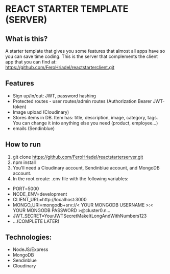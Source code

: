 # REACT STARTER TEMPLATE (SERVER)

## What is this?
A starter template that gives you some features that almost all apps have so you can save time coding. This is the server that complements the client app that you can find at: https://github.com/FeroHriadel/reactstarterclient.git

## Features
- Sign up/in/out: JWT, password hashing
- Protected routes - user routes/admin routes (Authorization Bearer JWT-token)
- Image upload (Cloudinary)
- Stores items in DB. Item has: title, description, image, category, tags. You can change it into anything else you need (product, employee...)
- emails (Sendinblue)

## How to run
1. git clone https://github.com/FeroHriadel/reactstarterserver.git
2. npm install
3. You'll need a Cloudinary account, Sendinblue account, and MongoDB account.
4. In the root create: .env file with the following variables:
- PORT=5000
- NODE_ENV=development
- CLIENT_URL=http://localhost:3000
- MONGO_URI=mongodb+srv://< YOUR MONGODB USERNAME >:< YOUR MONGODB PASSWORD >@cluster0.n...
- JWT_SECRET=YourJWTSecretMakeItLongAndWithNumbers123
- ...(COMPLETE LATER)

## Technologies:
- NodeJS/Express
- MongoDB
- Sendinblue
- Cloudinary

